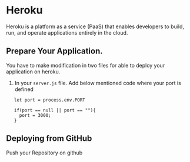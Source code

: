 # Heroku
Heroku is a platform as a service (PaaS) that enables developers to build, run, and operate applications entirely in the cloud.

## Prepare Your Application.
<p> You have to make modification in two files for able to deploy your application on heroku. </p>
 
 1. In your `server.js` file.
    Add below mentioned code where your port is defined

 ```
    let port = process.env.PORT
      
    if(port == null || port == ""){
      port = 3000;
    }
 ```   
     
    
  

## Deploying from GitHub
<p> Push your Repository on github </p>
